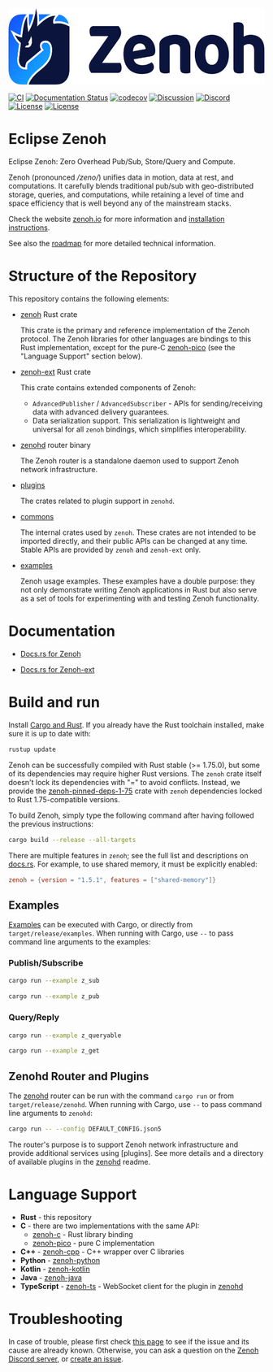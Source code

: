 <img src="https://raw.githubusercontent.com/eclipse-zenoh/zenoh/master/zenoh-dragon.png" height="150">

[![CI](https://github.com/eclipse-zenoh/zenoh/actions/workflows/ci.yml/badge.svg?branch=main)](https://github.com/eclipse-zenoh/zenoh/actions?query=workflow%3ACI+branch%3Amain++)
[![Documentation Status](https://readthedocs.org/projects/zenoh-rust/badge/?version=latest)](https://zenoh-rust.readthedocs.io/en/latest/?badge=latest)
[![codecov](https://codecov.io/github/eclipse-zenoh/zenoh/branch/main/graph/badge.svg?token=F8T4C8WPZD)](https://codecov.io/github/eclipse-zenoh/zenoh)
[![Discussion](https://img.shields.io/badge/discussion-on%20github-blue)](https://github.com/eclipse-zenoh/roadmap/discussions)
[![Discord](https://img.shields.io/badge/chat-on%20discord-blue)](https://discord.gg/2GJ958VuHs)
[![License](https://img.shields.io/badge/License-EPL%202.0-blue)](https://choosealicense.com/licenses/epl-2.0/)
[![License](https://img.shields.io/badge/License-Apache%202.0-blue.svg)](https://opensource.org/licenses/Apache-2.0)

# Eclipse Zenoh

Eclipse Zenoh: Zero Overhead Pub/Sub, Store/Query and Compute.

Zenoh (pronounced _/zeno/_) unifies data in motion, data at rest, and computations. It carefully blends traditional pub/sub with geo-distributed storage, queries, and computations, while retaining a level of time and space efficiency that is well beyond any of the mainstream stacks.

Check the website [zenoh.io](http://zenoh.io) for more information and [installation instructions](https://zenoh.io/docs/getting-started/installation/).

See also the [roadmap](https://github.com/eclipse-zenoh/roadmap) for more detailed technical information.

# Structure of the Repository

This repository contains the following elements:

* [zenoh](zenoh) Rust crate

  This crate is the primary and reference implementation of the Zenoh protocol. The Zenoh libraries for other languages
  are bindings to this Rust implementation, except for the pure-C
  [zenoh-pico](https://github.com/eclipse-zenoh/zenoh-pico) (see the "Language Support" section below).

* [zenoh-ext](zenoh-ext) Rust crate

  This crate contains extended components of Zenoh:
  * `AdvancedPublisher` / `AdvancedSubscriber` - APIs for sending/receiving data with advanced delivery guarantees.
  * Data serialization support. This serialization is lightweight and universal for all `zenoh` bindings, which simplifies interoperability.

* [zenohd](zenohd) router binary

  The Zenoh router is a standalone daemon used to support Zenoh network infrastructure.

* [plugins](plugins)

  The crates related to plugin support in `zenohd`.

* [commons](commons)

  The internal crates used by `zenoh`. These crates are not intended to be imported directly, and their public APIs can be changed at any time.
  Stable APIs are provided by `zenoh` and `zenoh-ext` only.

* [examples](examples)

  Zenoh usage examples. These examples have a double purpose: they not only demonstrate writing Zenoh applications in Rust but also serve as a set of tools for experimenting with and testing Zenoh functionality.

# Documentation

* [Docs.rs for Zenoh](https://docs.rs/zenoh/latest/zenoh/)

* [Docs.rs for Zenoh-ext](https://docs.rs/zenoh/latest/zenoh-ext/)

# Build and run

Install [Cargo and Rust](https://doc.rust-lang.org/cargo/getting-started/installation.html).
If you already have the Rust toolchain installed, make sure it is up to date with:

```bash
rustup update
```

Zenoh can be successfully compiled with Rust stable (>= 1.75.0), but some of its dependencies may require
higher Rust versions. The `zenoh` crate itself doesn't lock its dependencies with "=" to avoid conflicts.
Instead, we provide the [zenoh-pinned-deps-1-75](commons/zenoh-pinned-deps-1-75) crate
with `zenoh` dependencies locked to Rust 1.75-compatible versions.

To build Zenoh, simply type the following command after having followed the previous instructions:

```bash
cargo build --release --all-targets
```

There are multiple features in `zenoh`; see the full list and descriptions on [docs.rs](https://docs.rs/zenoh/latest/zenoh/). For example, to
use shared memory, it must be explicitly enabled:

```toml
zenoh = {version = "1.5.1", features = ["shared-memory"]}
```

## Examples

[Examples](examples) can be executed with Cargo, or directly from `target/release/examples`. When running with Cargo, use `--` to pass command line arguments to the examples:

### Publish/Subscribe

```bash
cargo run --example z_sub
```

```bash
cargo run --example z_pub
```

### Query/Reply

```bash
cargo run --example z_queryable
```

```bash
cargo run --example z_get
```

## Zenohd Router and Plugins

The [zenohd](zenohd) router can be run with the command `cargo run` or from `target/release/zenohd`. When running with Cargo, use `--` to pass command line arguments to `zenohd`:

```bash
cargo run -- --config DEFAULT_CONFIG.json5
```

The router's purpose is to support Zenoh network infrastructure and provide additional services using [plugins].
See more details and a directory of available plugins in the [zenohd](zenohd) readme.

# Language Support

* **Rust** - this repository
* **C** - there are two implementations with the same API:
  * [zenoh-c](https://github.com/eclipse-zenoh/zenoh-c) - Rust library binding
  * [zenoh-pico](https://github.com/eclipse-zenoh/zenoh-pico) - pure C implementation
* **C++** - [zenoh-cpp](https://github.com/eclipse-zenoh/zenoh-cpp) - C++ wrapper over C libraries
* **Python** - [zenoh-python](https://github.com/eclipse-zenoh/zenoh-python)
* **Kotlin** - [zenoh-kotlin](https://github.com/eclipse-zenoh/zenoh-kotlin)
* **Java** - [zenoh-java](https://github.com/eclipse-zenoh/zenoh-java)
* **TypeScript** - [zenoh-ts](https://github.com/eclipse-zenoh/zenoh-ts) - WebSocket client for the plugin in [zenohd](zenohd)

# Troubleshooting

In case of trouble, please first check [this page](https://zenoh.io/docs/getting-started/troubleshooting/) to see if the issue and its cause are already known.
Otherwise, you can ask a question on the [Zenoh Discord server](https://discord.gg/vSDSpqnbkm), or [create an issue](https://github.com/eclipse-zenoh/zenoh/issues).
